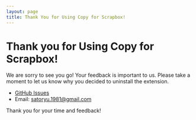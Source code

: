 ```yaml
---
layout: page
title: Thank You for Using Copy for Scrapbox!
---
```


# Thank you for Using Copy for Scrapbox!

We are sorry to see you go! Your feedback is important to us.
Please take a moment to let us know why you decided to uninstall the extension.

- [GitHub Issues](https://github.com/satoryu/copy-for-scrapbox/issues)
- Email: satoryu.1981@gmail.com

Thank you for your time and feedback!
